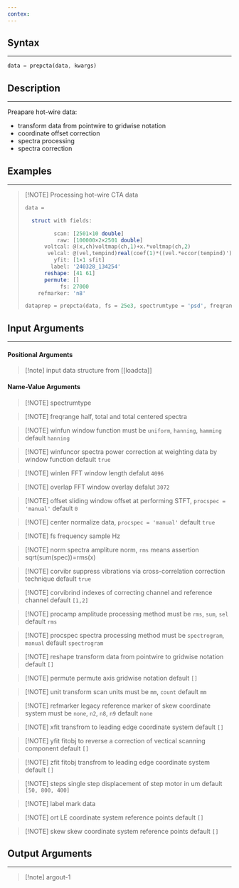 ```yaml
---
contex:
---
```

## Syntax
---
```octave
data = prepcta(data, kwargs)
```

## Description
---
Preapare hot-wire data: 
- transform data from pointwire to gridwise notation
- coordinate offset correction
- spectra processing
- spectra correction
## Examples
---

> [!NOTE] Processing hot-wire CTA data
> ```octave
> data = 
> 
>   struct with fields:
> 
>          scan: [2501×10 double]
>           raw: [100000×2×2501 double]
>       voltcal: @(x,ch)voltmap(ch,1)+x.*voltmap(ch,2)
>        velcal: @(vel,tempind)real(coef(1)*((vel.*eccor(tempind)').^2-coef(3)).^coef(2))
>          yfit: [1×1 sfit]
>         label: '240328_134254'
>       reshape: [41 61]
>       permute: []
>            fs: 27000
>     refmarker: 'n8'
> 
> dataprep = prepcta(data, fs = 25e3, spectrumtype = 'psd', freqrange = 'onesided', winfun = 'hanning', winfuncor = true, winlen = 2048, overlap = 512, norm = 'rms', corvibr = true, corvibrind = [1, 2], procamp = 'rms')
> ```
> 

## Input Arguments
---
#### Positional Arguments

>[!note] input
>data structure from [[loadcta]]

#### Name-Value Arguments

> [!NOTE] spectrumtype

> [!NOTE] freqrange
> half, total and total centered spectra

> [!NOTE] winfun
> window function
> must be `uniform`, `hanning`, `hamming`
> default `hanning`

> [!NOTE] winfuncor
> spectra power correction at weighting data by window function
> default `true`

> [!NOTE] winlen
> FFT window length
> defalut `4096`

> [!NOTE] overlap
> FFT window overlay
> defalut `3072`

> [!NOTE] offset
> sliding window offset at performing STFT, `procspec = 'manual'`
> default `0`

> [!NOTE] center
> normalize data, `procspec = 'manual'`
> default `true`

> [!NOTE] fs
> frequency sample Hz

> [!NOTE] norm
> spectra ampliture norm, `rms` means assertion sqrt(sum(spec))=rms(x)

> [!NOTE] corvibr
> suppress vibrations via cross-correlation correction technique
> default `true`

> [!NOTE] corvibrind
> indexes of correcting channel and reference channel
> default `[1,2]`

> [!NOTE] procamp
> amplitude processing method
> must be `rms`, `sum`, `sel`
> default `rms`

> [!NOTE] procspec
> spectra processing method
> must be `spectrogram`, `manual`
> default `spectrogram`

> [!NOTE] reshape
> transform data from pointwire to gridwise notation
> default `[]`

> [!NOTE] permute
> permute axis gridwise notation
> default `[]`

> [!NOTE] unit
> transform scan units
> must be `mm`, `count`
> default `mm`

> [!NOTE] refmarker
> legacy reference marker of skew coordinate system
> must be `none`, `n2`, `n8`, `n9`
> default `none`

> [!NOTE] xfit
> transfrom to leading edge coordinate system
> default `[]`

> [!NOTE] yfit
> fitobj to reverse a correction of vectical scanning component
> default `[]`

> [!NOTE] zfit
> fitobj transfrom to leading edge coordinate system
> default `[]`

> [!NOTE] steps
> single step displacement of step motor in um
> default `[50, 800, 400]`

> [!NOTE] label
> mark data

> [!NOTE] ort
> LE coordinate system reference points
> default `[]`

> [!NOTE] skew
> skew coordinate system reference points
> default `[]`
## Output Arguments
---

> [!note] argout-1
